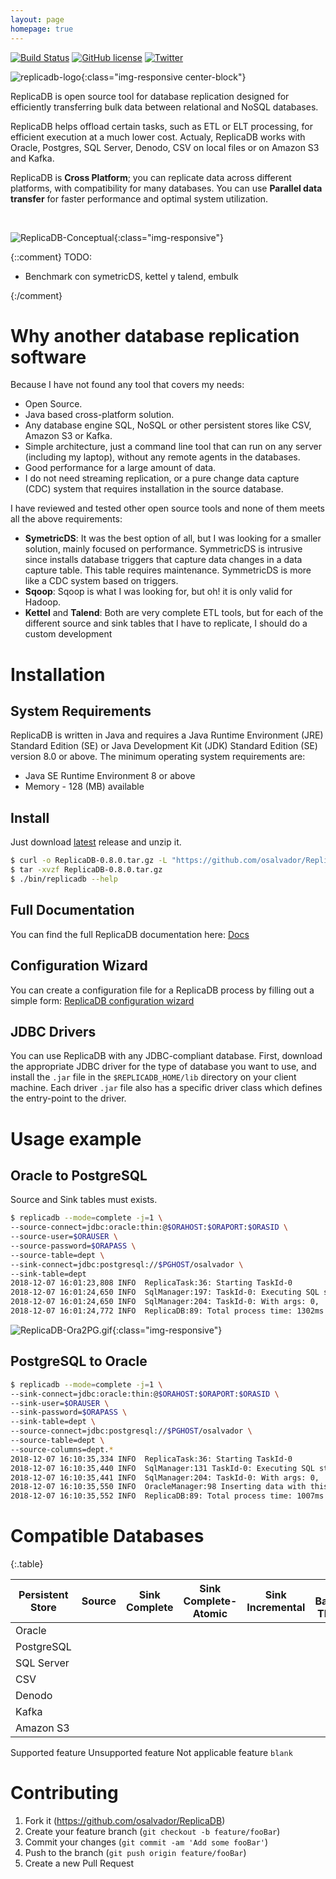 ```yaml
---
layout: page
homepage: true
---
```


[![Build Status](https://travis-ci.org/osalvador/ReplicaDB.svg?branch=master)](https://travis-ci.org/osalvador/ReplicaDB) [![GitHub license](https://img.shields.io/github/license/osalvador/ReplicaDB.svg)](https://github.com/osalvador/ReplicaDB/blob/master/LICENSE) [![Twitter](https://img.shields.io/twitter/url/https/github.com/osalvador/ReplicaDB.svg?style=social)](https://twitter.com/intent/tweet?text=Wow:&url=https%3A%2F%2Fgithub.com%2Fosalvador%2FReplicaDB)

![replicadb-logo](https://raw.githubusercontent.com/osalvador/ReplicaDB/gh-pages/docs/media/replicadb-logo.png){:class="img-responsive center-block"}

ReplicaDB is open source tool for database replication designed for efficiently transferring bulk data between relational and NoSQL databases.

ReplicaDB helps offload certain tasks, such as ETL or ELT processing, for efficient execution at a much lower cost. Actualy, ReplicaDB  works with Oracle, Postgres, SQL Server, Denodo, CSV on local files or on Amazon S3 and Kafka.
  
ReplicaDB is **Cross Platform**; you can replicate data across different platforms, with compatibility for many databases. You can use **Parallel data transfer** for faster performance and optimal system utilization.

<br>

![ReplicaDB-Conceptual](https://raw.githubusercontent.com/osalvador/ReplicaDB/gh-pages/docs/media/ReplicaDB-Conceptual.png){:class="img-responsive"}

{::comment}
TODO:
- Benchmark con symetricDS, kettel y talend, embulk

{:/comment}


# Why another database replication software

Because I have not found any tool that covers my needs:

- Open Source.
- Java based cross-platform solution.
- Any database engine SQL, NoSQL or other persistent stores like CSV, Amazon S3 or Kafka.
- Simple architecture, just a command line tool that can run on any server (including my laptop), without any remote agents in the databases.
- Good performance for a large amount of data. 
- I do not need streaming replication, or a pure change data capture (CDC) system that requires installation in the source database.

I have reviewed and tested other open source tools and none of them meets all the above requirements:

- **SymetricDS**: It was the best option of all, but I was looking for a smaller solution, mainly focused on performance. SymmetricDS is intrusive since installs database triggers that capture data changes in a data capture table. This table requires maintenance. SymmetricDS is more like a CDC system based on triggers.  
- **Sqoop**: Sqoop is what I was looking for, but oh! it is only valid for Hadoop.
- **Kettel** and **Talend**: Both are very complete ETL tools, but for each of the different source and sink tables that I have to replicate, I should do a custom development


# Installation

## System Requirements

ReplicaDB is written in Java and requires a Java Runtime Environment (JRE) Standard Edition (SE) or Java Development Kit (JDK) Standard Edition (SE) version 8.0 or above. The minimum operating system requirements are:

*   Java SE Runtime Environment 8 or above    
*   Memory - 128 (MB) available

## Install

Just download [latest](https://github.com/osalvador/ReplicaDB/releases) release and unzip it. 

```bash
$ curl -o ReplicaDB-0.8.0.tar.gz -L "https://github.com/osalvador/ReplicaDB/releases/download/v0.8.0/ReplicaDB-0.8.0.tar.gz"
$ tar -xvzf ReplicaDB-0.8.0.tar.gz
$ ./bin/replicadb --help
```


## Full Documentation

You can find the full ReplicaDB documentation here: [Docs](https://osalvador.github.io/ReplicaDB/docs/docs.html)

## Configuration Wizard

You can create a configuration file for a ReplicaDB process by filling out a simple form: [ReplicaDB configuration wizard](https://osalvador.github.io/ReplicaDB/wizard/index.html)

## JDBC Drivers

You can use ReplicaDB with any JDBC-compliant database. First, download the appropriate JDBC driver for the type of database you want to use, and install the `.jar` file in the `$REPLICADB_HOME/lib` directory on your client machine. Each driver `.jar` file also has a specific driver class which defines the entry-point to the driver. 


# Usage example

## Oracle to PostgreSQL

Source and Sink tables must exists. 

```bash
$ replicadb --mode=complete -j=1 \
--source-connect=jdbc:oracle:thin:@$ORAHOST:$ORAPORT:$ORASID \
--source-user=$ORAUSER \
--source-password=$ORAPASS \
--source-table=dept \
--sink-connect=jdbc:postgresql://$PGHOST/osalvador \
--sink-table=dept
2018-12-07 16:01:23,808 INFO  ReplicaTask:36: Starting TaskId-0
2018-12-07 16:01:24,650 INFO  SqlManager:197: TaskId-0: Executing SQL statement: SELECT /*+ NO_INDEX(dept)*/ * FROM dept where ora_hash(rowid,0) = ?
2018-12-07 16:01:24,650 INFO  SqlManager:204: TaskId-0: With args: 0,
2018-12-07 16:01:24,772 INFO  ReplicaDB:89: Total process time: 1302ms
```

![ReplicaDB-Ora2PG.gif](https://raw.githubusercontent.com/osalvador/ReplicaDB/gh-pages/docs/media/ReplicaDB-Ora2PG.gif){:class="img-responsive"}

## PostgreSQL to Oracle

```bash
$ replicadb --mode=complete -j=1 \
--sink-connect=jdbc:oracle:thin:@$ORAHOST:$ORAPORT:$ORASID \
--sink-user=$ORAUSER \
--sink-password=$ORAPASS \
--sink-table=dept \
--source-connect=jdbc:postgresql://$PGHOST/osalvador \
--source-table=dept \
--source-columns=dept.*
2018-12-07 16:10:35,334 INFO  ReplicaTask:36: Starting TaskId-0
2018-12-07 16:10:35,440 INFO  SqlManager:131 TaskId-0: Executing SQL statement: SELECT  * FROM dept OFFSET ?
2018-12-07 16:10:35,441 INFO  SqlManager:204: TaskId-0: With args: 0,
2018-12-07 16:10:35,550 INFO  OracleManager:98 Inserting data with this command: INSERT INTO /*+APPEND_VALUES*/ ....
2018-12-07 16:10:35,552 INFO  ReplicaDB:89: Total process time: 1007ms
```

# Compatible Databases

{:.table}

| Persistent Store |          Source          |    Sink Complete   | Sink Complete-Atomic |  Sink Incremental  | Sink Bandwidth Throttling |
|------------------|:------------------------:|:------------------:|:--------------------:|:------------------:|:-------------------------:|
| Oracle           |    <i class="far fa-check-circle text-success"></i>    | <i class="far fa-check-circle text-success"></i> |  <i class="far fa-check-circle text-success"></i>  | <i class="far fa-check-circle text-success"></i> |     <i class="far fa-check-circle text-success"></i>    |
| PostgreSQL       |    <i class="far fa-check-circle text-success"></i>    | <i class="far fa-check-circle text-success"></i> |  <i class="far fa-check-circle text-success"></i>  | <i class="far fa-check-circle text-success"></i> |     <i class="far fa-check-circle text-success"></i>    |
| SQL Server       |    <i class="far fa-check-circle text-success"></i>    | <i class="far fa-check-circle text-success"></i> |  <i class="far fa-check-circle text-success"></i>  | <i class="far fa-check-circle text-success"></i> |  <i class="far fa-times-circle"></i> |
| CSV              |    <i class="far fa-check-circle text-success"></i>    | <i class="far fa-check-circle text-success"></i> |                      | <i class="far fa-check-circle text-success"></i> |     <i class="far fa-check-circle text-success"></i>    |
| Denodo           |    <i class="far fa-check-circle text-success"></i>    |                    |                      |                    |                           |
| Kafka            | <i class="far fa-times-circle"></i> |                    |                      | <i class="far fa-check-circle text-success"></i> |     <i class="far fa-check-circle text-success"></i>    |
| Amazon S3        | <i class="far fa-times-circle"></i> | <i class="far fa-check-circle text-success"></i> |                      |                    |     <i class="far fa-check-circle text-success"></i>    |

Supported feature <i class="far fa-check-circle text-success"></i>
Unsupported feature <i class="far fa-times-circle"></i>
Not applicable feature `blank`

# Contributing
  
1. Fork it (https://github.com/osalvador/ReplicaDB)
2. Create your feature branch (`git checkout -b feature/fooBar`)
3. Commit your changes (`git commit -am 'Add some fooBar'`)
4. Push to the branch (`git push origin feature/fooBar`)
5. Create a new Pull Request
